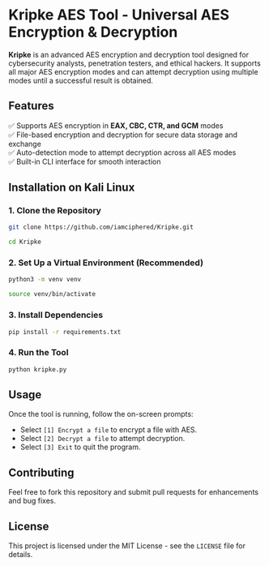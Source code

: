 # Kripke AES Tool - Universal AES Encryption & Decryption

**Kripke** is an advanced AES encryption and decryption tool designed for cybersecurity analysts, penetration testers, and ethical hackers. It supports all major AES encryption modes and can attempt decryption using multiple modes until a successful result is obtained.

## Features
✅ Supports AES encryption in **EAX, CBC, CTR, and GCM** modes  
✅ File-based encryption and decryption for secure data storage and exchange   
✅ Auto-detection mode to attempt decryption across all AES modes    
✅ Built-in CLI interface for smooth interaction  

## Installation on Kali Linux
### 1. Clone the Repository
```bash
git clone https://github.com/iamciphered/Kripke.git
```
```bash
cd Kripke
```

### 2. Set Up a Virtual Environment (Recommended)
```bash
python3 -m venv venv
```
```bash
source venv/bin/activate
```

### 3. Install Dependencies
```bash
pip install -r requirements.txt
```

### 4. Run the Tool
```bash
python kripke.py
```

## Usage
Once the tool is running, follow the on-screen prompts:

- Select `[1] Encrypt a file` to encrypt a file with AES.
- Select `[2] Decrypt a file` to attempt decryption.
- Select `[3] Exit` to quit the program.

## Contributing
Feel free to fork this repository and submit pull requests for enhancements and bug fixes.

## License
This project is licensed under the MIT License - see the `LICENSE` file for details.

